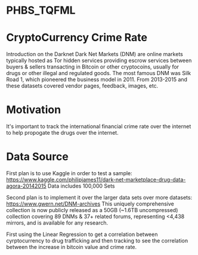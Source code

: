 # PHBS_TQFML

# CryptoCurrency Crime Rate

Introduction on the Darknet
Dark Net Markets (DNM) are online markets typically hosted as Tor hidden services providing escrow services between buyers & sellers transacting in Bitcoin or other cryptocoins, usually for drugs or other illegal and regulated goods. The most famous DNM was Silk Road 1, which pioneered the business model in 2011. From 2013-2015 and these datasets covered vendor pages, feedback, images, etc.

# Motivation
It's important to track the international financial crime rate over the internet to help propogate the drugs over the internet.

# Data Source
First plan is to use Kaggle in order to test a sample: 
https://www.kaggle.com/philipjames11/dark-net-marketplace-drug-data-agora-20142015
Data includes 100,000 Sets 

Second plan is to implement it over the larger data sets over more datasets:
https://www.gwern.net/DNM-archives
This uniquely comprehensive collection is now publicly released as a 50GB (~1.6TB uncompressed) collection covering 89 DNMs & 37+ related forums, representing <4,438 mirrors, and is available for any research.

First using the Linear Regression to get a correlation between cyrptocurrency to drug trafficking and then tracking to see the correlation between the increase in bitcoin value and crime rate.
